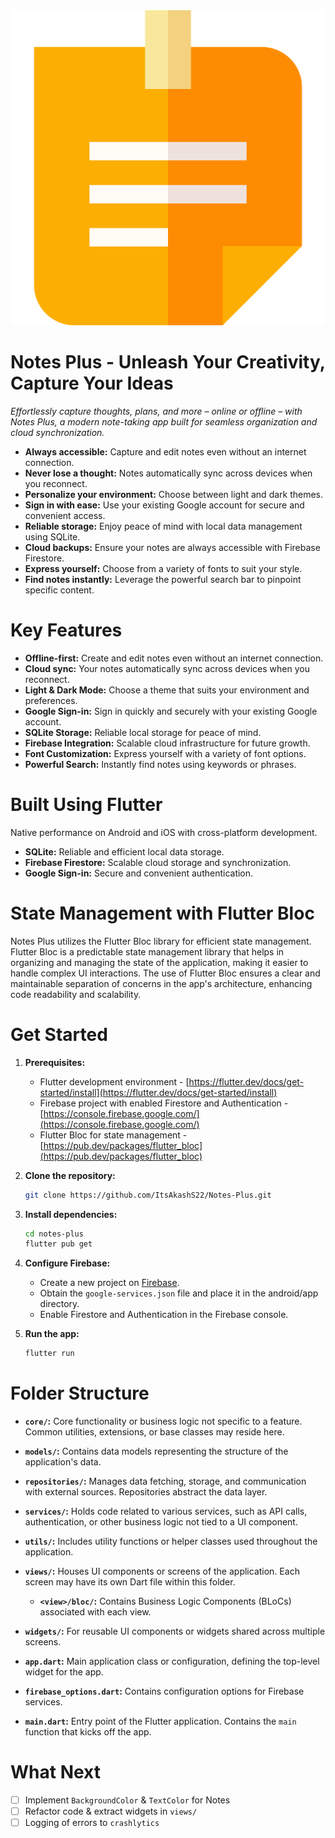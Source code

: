 <div align="center">
  <img src="https://github.com/ItsAkashS22/Notes-Plus/blob/main/assets/logo.png?raw=true" alt="Project Image">
</div>

# Notes Plus - Unleash Your Creativity, Capture Your Ideas
*Effortlessly capture thoughts, plans, and more – online or offline – with Notes Plus, a modern note-taking app built for seamless organization and cloud synchronization.*

* **Always accessible:** Capture and edit notes even without an internet connection.
* **Never lose a thought:** Notes automatically sync across devices when you reconnect.
* **Personalize your environment:** Choose between light and dark themes.
* **Sign in with ease:** Use your existing Google account for secure and convenient access.
* **Reliable storage:** Enjoy peace of mind with local data management using SQLite.
* **Cloud backups:** Ensure your notes are always accessible with Firebase Firestore.
* **Express yourself:** Choose from a variety of fonts to suit your style.
* **Find notes instantly:** Leverage the powerful search bar to pinpoint specific content.


# Key Features

* **Offline-first:** Create and edit notes even without an internet connection.
* **Cloud sync:** Your notes automatically sync across devices when you reconnect.
* **Light & Dark Mode:** Choose a theme that suits your environment and preferences.
* **Google Sign-in:** Sign in quickly and securely with your existing Google account.
* **SQLite Storage:** Reliable local storage for peace of mind.
* **Firebase Integration:** Scalable cloud infrastructure for future growth.
* **Font Customization:** Express yourself with a variety of font options.
* **Powerful Search:** Instantly find notes using keywords or phrases.

# Built Using Flutter
Native performance on Android and iOS with cross-platform development.

* **SQLite:** Reliable and efficient local data storage.
* **Firebase Firestore:** Scalable cloud storage and synchronization.
* **Google Sign-in:** Secure and convenient authentication.


# State Management with Flutter Bloc

Notes Plus utilizes the Flutter Bloc library for efficient state management. Flutter Bloc is a predictable state management library that helps in organizing and managing the state of the application, making it easier to handle complex UI interactions. The use of Flutter Bloc ensures a clear and maintainable separation of concerns in the app's architecture, enhancing code readability and scalability.


# Get Started

1. **Prerequisites:**

    * Flutter development environment - [https://flutter.dev/docs/get-started/install](https://flutter.dev/docs/get-started/install)
    * Firebase project with enabled Firestore and Authentication - [https://console.firebase.google.com/](https://console.firebase.google.com/)
    * Flutter Bloc for state management - [https://pub.dev/packages/flutter_bloc](https://pub.dev/packages/flutter_bloc)


2. **Clone the repository:**
    ```bash
    git clone https://github.com/ItsAkashS22/Notes-Plus.git
    ```

3. **Install dependencies:**
    ```bash
    cd notes-plus
    flutter pub get
    ```

4. **Configure Firebase:**

    - Create a new project on [Firebase](https://console.firebase.google.com/).
    - Obtain the ```google-services.json``` file and place it in the android/app directory.
    - Enable Firestore and Authentication in the Firebase console.


5. **Run the app:**
    ```bash
    flutter run
    
# Folder Structure

- **`core/`:** Core functionality or business logic not specific to a feature. Common utilities, extensions, or base classes may reside here.

- **`models/`:** Contains data models representing the structure of the application's data.

- **`repositories/`:** Manages data fetching, storage, and communication with external sources. Repositories abstract the data layer.

- **`services/`:** Holds code related to various services, such as API calls, authentication, or other business logic not tied to a UI component.

- **`utils/`:** Includes utility functions or helper classes used throughout the application.

- **`views/`:** Houses UI components or screens of the application. Each screen may have its own Dart file within this folder.
    - **`<view>/bloc/`:** Contains Business Logic Components (BLoCs) associated with each view.

- **`widgets/`:** For reusable UI components or widgets shared across multiple screens.

- **`app.dart`:** Main application class or configuration, defining the top-level widget for the app.

- **`firebase_options.dart`:** Contains configuration options for Firebase services.

- **`main.dart`:** Entry point of the Flutter application. Contains the `main` function that kicks off the app.

# What Next

- [ ] Implement `BackgroundColor` & `TextColor` for Notes
- [ ] Refactor code & extract widgets in `views/`
- [ ] Logging of errors to `crashlytics`